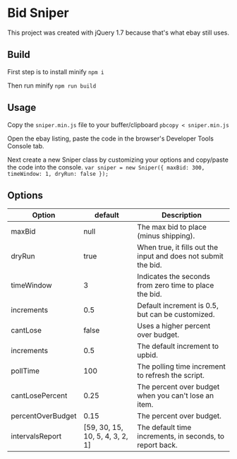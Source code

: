 # Bid Sniper

This project was created with jQuery 1.7 because that's what ebay still uses.

## Build

First step is to install minify
`npm i`

Then run minify
```npm run build```

## Usage

Copy the `sniper.min.js` file to your buffer/clipboard
```pbcopy < sniper.min.js```

Open the ebay listing, paste the code in the browser's Developer Tools Console tab.

Next create a new Sniper class by customizing your options and copy/paste the code into the console.
```var sniper = new Sniper({ maxBid: 300, timeWindow: 1, dryRun: false });```

## Options

Option | default | Description
--- | --- | ---
maxBid | null | The max bid to place (minus shipping).
dryRun | true | When true, it fills out the input and does not submit the bid.
timeWindow | 3 | Indicates the seconds from zero time to place the bid.
increments | 0.5 | Default increment is 0.5, but can be customized.
cantLose | false | Uses a higher percent over budget.
increments | 0.5 | The default increment to upbid.
pollTime | 100 | The polling time increment to refresh the script.
cantLosePercent | 0.25 | The percent over budget when you can't lose an item.
percentOverBudget | 0.15 | The percent over budget.
intervalsReport | [59, 30, 15, 10, 5, 4, 3, 2, 1] | The default time increments, in seconds, to report back.
